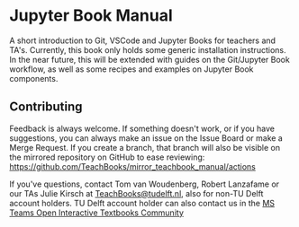 # Jupyter Book Manual

A short introduction to Git, VSCode and Jupyter Books for teachers and TA's. Currently, this book only holds some generic installation instructions. In the near future, this will be extended with guides on the Git/Jupyter Book workflow, as well as some recipes and examples on Jupyter Book components. 

## Contributing

Feedback is always welcome. If something doesn't work, or if you have suggestions, you can always make an issue on the Issue Board or make a Merge Request. If you create a branch, that branch will also be visible on the mirrored repository on GitHub to ease reviewing: https://github.com/TeachBooks/mirror_teachbook_manual/actions

If you've questions, contact Tom van Woudenberg, Robert Lanzafame or our TAs Julie Kirsch at TeachBooks@tudelft.nl, also for non-TU Delft account holders. TU Delft account holder can also contact us in the [MS Teams Open Interactive Textbooks Community](https://teams.microsoft.com/l/team/19%3Ah9-uRcP_yYauh-VuoPFozJVUvHVOB4a0mz1ZWvh4q4Q1%40thread.tacv2/conversations?groupId=3e88c1f3-4a4f-483a-a366-7e617de9ba99&tenantId=096e524d-6929-4030-8cd3-8ab42de0887b)